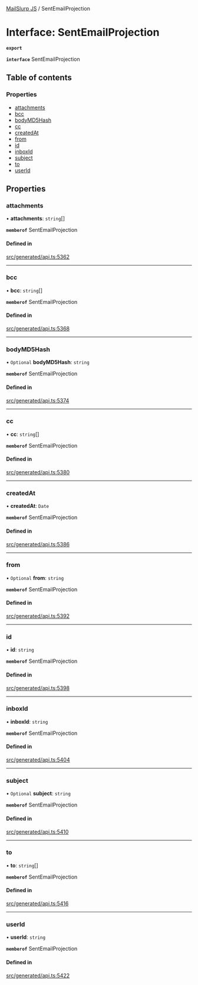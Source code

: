 [MailSlurp JS](../README.md) / SentEmailProjection

# Interface: SentEmailProjection

**`export`**

**`interface`** SentEmailProjection

## Table of contents

### Properties

- [attachments](SentEmailProjection.md#attachments)
- [bcc](SentEmailProjection.md#bcc)
- [bodyMD5Hash](SentEmailProjection.md#bodymd5hash)
- [cc](SentEmailProjection.md#cc)
- [createdAt](SentEmailProjection.md#createdat)
- [from](SentEmailProjection.md#from)
- [id](SentEmailProjection.md#id)
- [inboxId](SentEmailProjection.md#inboxid)
- [subject](SentEmailProjection.md#subject)
- [to](SentEmailProjection.md#to)
- [userId](SentEmailProjection.md#userid)

## Properties

### attachments

• **attachments**: `string`[]

**`memberof`** SentEmailProjection

#### Defined in

[src/generated/api.ts:5362](https://github.com/mailslurp/mailslurp-client/blob/1460b4d/src/generated/api.ts#L5362)

___

### bcc

• **bcc**: `string`[]

**`memberof`** SentEmailProjection

#### Defined in

[src/generated/api.ts:5368](https://github.com/mailslurp/mailslurp-client/blob/1460b4d/src/generated/api.ts#L5368)

___

### bodyMD5Hash

• `Optional` **bodyMD5Hash**: `string`

**`memberof`** SentEmailProjection

#### Defined in

[src/generated/api.ts:5374](https://github.com/mailslurp/mailslurp-client/blob/1460b4d/src/generated/api.ts#L5374)

___

### cc

• **cc**: `string`[]

**`memberof`** SentEmailProjection

#### Defined in

[src/generated/api.ts:5380](https://github.com/mailslurp/mailslurp-client/blob/1460b4d/src/generated/api.ts#L5380)

___

### createdAt

• **createdAt**: `Date`

**`memberof`** SentEmailProjection

#### Defined in

[src/generated/api.ts:5386](https://github.com/mailslurp/mailslurp-client/blob/1460b4d/src/generated/api.ts#L5386)

___

### from

• `Optional` **from**: `string`

**`memberof`** SentEmailProjection

#### Defined in

[src/generated/api.ts:5392](https://github.com/mailslurp/mailslurp-client/blob/1460b4d/src/generated/api.ts#L5392)

___

### id

• **id**: `string`

**`memberof`** SentEmailProjection

#### Defined in

[src/generated/api.ts:5398](https://github.com/mailslurp/mailslurp-client/blob/1460b4d/src/generated/api.ts#L5398)

___

### inboxId

• **inboxId**: `string`

**`memberof`** SentEmailProjection

#### Defined in

[src/generated/api.ts:5404](https://github.com/mailslurp/mailslurp-client/blob/1460b4d/src/generated/api.ts#L5404)

___

### subject

• `Optional` **subject**: `string`

**`memberof`** SentEmailProjection

#### Defined in

[src/generated/api.ts:5410](https://github.com/mailslurp/mailslurp-client/blob/1460b4d/src/generated/api.ts#L5410)

___

### to

• **to**: `string`[]

**`memberof`** SentEmailProjection

#### Defined in

[src/generated/api.ts:5416](https://github.com/mailslurp/mailslurp-client/blob/1460b4d/src/generated/api.ts#L5416)

___

### userId

• **userId**: `string`

**`memberof`** SentEmailProjection

#### Defined in

[src/generated/api.ts:5422](https://github.com/mailslurp/mailslurp-client/blob/1460b4d/src/generated/api.ts#L5422)
